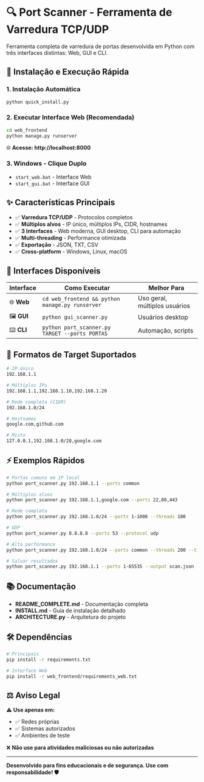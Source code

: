 # 🔍 Port Scanner - Ferramenta de Varredura TCP/UDP

Ferramenta completa de varredura de portas desenvolvida em Python com três interfaces distintas: Web, GUI e CLI.

## 🚀 Instalação e Execução Rápida

### 1. Instalação Automática
```bash
python quick_install.py
```

### 2. Executar Interface Web (Recomendada)
```bash
cd web_frontend
python manage.py runserver
```
🌐 **Acesse: http://localhost:8000**

### 3. Windows - Clique Duplo
- `start_web.bat` - Interface Web
- `start_gui.bat` - Interface GUI

## ✨ Características Principais

- ✅ **Varredura TCP/UDP** - Protocolos completos
- ✅ **Múltiplos alvos** - IP único, múltiplos IPs, CIDR, hostnames  
- ✅ **3 Interfaces** - Web moderna, GUI desktop, CLI para automação
- ✅ **Multi-threading** - Performance otimizada
- ✅ **Exportação** - JSON, TXT, CSV
- ✅ **Cross-platform** - Windows, Linux, macOS

## 📱 Interfaces Disponíveis

| Interface | Como Executar | Melhor Para |
|-----------|---------------|-------------|
| 🌐 **Web** | `cd web_frontend && python manage.py runserver` | Uso geral, múltiplos usuários |
| 🖼️ **GUI** | `python gui_scanner.py` | Usuários desktop |
| ⌨️ **CLI** | `python port_scanner.py TARGET --ports PORTAS` | Automação, scripts |

## 🎯 Formatos de Target Suportados

```bash
# IP único
192.168.1.1

# Múltiplos IPs
192.168.1.1,192.168.1.10,192.168.1.20

# Rede completa (CIDR)
192.168.1.0/24

# Hostnames
google.com,github.com

# Misto
127.0.0.1,192.168.1.0/28,google.com
```

## ⚡ Exemplos Rápidos

```bash
# Portas comuns em IP local
python port_scanner.py 192.168.1.1 --ports common

# Múltiplos alvos  
python port_scanner.py 192.168.1.1,google.com --ports 22,80,443

# Rede completa
python port_scanner.py 192.168.1.0/24 --ports 1-1000 --threads 100

# UDP
python port_scanner.py 8.8.8.8 --ports 53 --protocol udp

# Alta performance
python port_scanner.py 192.168.1.0/24 --ports common --threads 200 --timeout 1

# Salvar resultados
python port_scanner.py 192.168.1.1 --ports 1-65535 --output scan.json --format json
```

## 📚 Documentação

- **README_COMPLETE.md** - Documentação completa
- **INSTALL.md** - Guia de instalação detalhado
- **ARCHITECTURE.py** - Arquitetura do projeto

## 🛠️ Dependências

```bash
# Principais
pip install -r requirements.txt

# Interface Web
pip install -r web_frontend/requirements_web.txt
```

## ⚖️ Aviso Legal

⚠️ **Use apenas em:**
- ✅ Redes próprias
- ✅ Sistemas autorizados  
- ✅ Ambientes de teste

❌ **Não use para atividades maliciosas ou não autorizadas**

---

**Desenvolvido para fins educacionais e de segurança. Use com responsabilidade! 🛡️**
